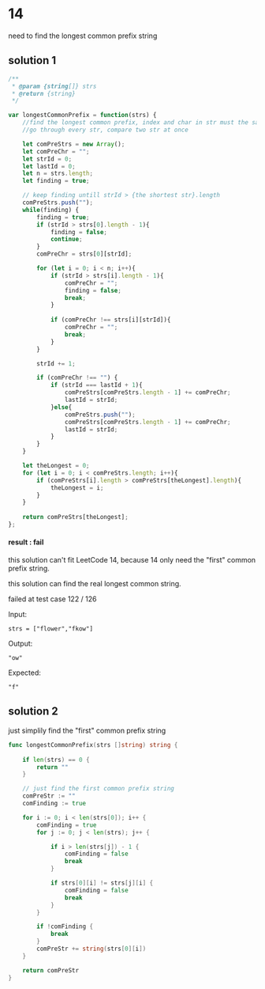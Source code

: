 # 14

need to find the longest common prefix string

## solution 1

```js
/**
 * @param {string[]} strs
 * @return {string}
 */

var longestCommonPrefix = function(strs) {
    //find the longest common prefix, index and char in str must the same
    //go through every str, compare two str at once

    let comPreStrs = new Array();
    let comPreChr = "";
    let strId = 0;
    let lastId = 0;
    let n = strs.length;
    let finding = true;

    // keep finding untill strId > {the shortest str}.length
    comPreStrs.push("");
    while(finding) {
        finding = true;
        if (strId > strs[0].length - 1){
            finding = false;
            continue;
        }
        comPreChr = strs[0][strId];

        for (let i = 0; i < n; i++){
            if (strId > strs[i].length - 1){
                comPreChr = "";
                finding = false;
                break;
            }
            
            if (comPreChr !== strs[i][strId]){
                comPreChr = "";
                break;
            }
        }

        strId += 1;

        if (comPreChr !== "") {
            if (strId === lastId + 1){
                comPreStrs[comPreStrs.length - 1] += comPreChr;
                lastId = strId;
            }else{
                comPreStrs.push("");
                comPreStrs[comPreStrs.length - 1] += comPreChr;
                lastId = strId;
            }
        }
    }

    let theLongest = 0;
    for (let i = 0; i < comPreStrs.length; i++){
        if (comPreStrs[i].length > comPreStrs[theLongest].length){
            theLongest = i;
        }
    }
    
    return comPreStrs[theLongest];
};
```

#### result : fail

this solution can't fit LeetCode 14, because 14 only need the "first" common prefix string.

this solution can find the real longest common string.

failed at test case 122 / 126

Input:
```
strs = ["flower","fkow"]
```

Output:
```
"ow"
```

Expected:
```
"f"
```


## solution 2

just simplily find the "first" common prefix string

```go
func longestCommonPrefix(strs []string) string {
    
    if len(strs) == 0 {
        return ""
    }

    // just find the first common prefix string
    comPreStr := ""
    comFinding := true

    for i := 0; i < len(strs[0]); i++ {
        comFinding = true
        for j := 0; j < len(strs); j++ {

            if i > len(strs[j]) - 1 {
                comFinding = false
                break
            }

            if strs[0][i] != strs[j][i] {
                comFinding = false
                break
            }
        }

        if !comFinding {
            break
        }
        comPreStr += string(strs[0][i])
    }

    return comPreStr
}
```